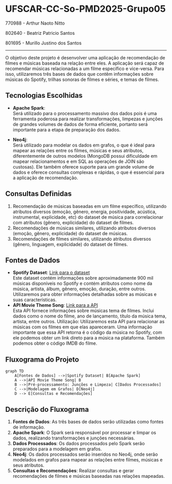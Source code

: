 # UFSCAR-CC-So-PMD2025-Grupo05

770988 - Arthur Naoto Nitto

802640 - Beatriz Patricio Santos

801695 - Murillo Justino dos Santos

---

O objetivo deste projeto é desenvolver uma aplicação de recomendação de filmes e músicas baseada na relação entre eles. A aplicação será capaz de recomendar músicas relacionadas a um filme específico e vice-versa. Para isso, utilizaremos três bases de dados que contêm informações sobre músicas do Spotify, trilhas sonoras de filmes e séries, e temas de filmes.

## Tecnologias Escolhidas

- **Apache Spark**: <br>
Será utilizado para o processamento massivo dos dados pois é uma ferramenta poderosa para realizar transformações, limpezas e junções de grandes volumes de dados de forma eficiente, portanto será importante para a etapa de preparação dos dados.

- **Neo4j**: <br>
Será utilizado para modelar os dados em grafos, o que é ideal para mapear as relações entre os filmes, músicas e seus atributos, diferentemente de outros modelos (MongoDB possui dificuldade em mapear relacionamentos e em SQL as operações de JOIN são custosas). Ele também oferece suporte para um grande volume de dados e oferece consultas complexas e rápidas, o que é essencial para a aplicação de recomendação.

## Consultas Definidas
1. Recomendação de músicas baseadas em um filme específico, utilizando atributos diversos (emoção, gênero, energia, positividade, acústica, instrumental, explicidade, etc) do dataset de música para correlacionar com atributos (gênero, explicidade)  do dataset de filmes.
2. Recomendações de músicas similares, utilizando atributos diversos (emoção, gênero, explicidade) do dataset de músicas.
3. Recomendações de filmes similares, utilizando atributos diversos (gênero, linguagem, explicidade) do dataset de filmes.

## Fontes de Dados
- **Spotify Dataset**: [Link para o dataset](https://www.kaggle.com/datasets/devdope/900k-spotify) <br>
  Este dataset contém informações sobre aproximadamente 900 mil músicas disponíveis no Spotify e contém atributos como nome da música, artista, álbum, gênero, emoção, duração, entre outros. Utilizaremos para obter informações detalhadas sobre as músicas e suas características.
- **API Movie Theme Song**: [Link para a API](https://github.com/atlexis/movieThemeSongDatabase?tab=readme-ov-file) <br>
  Esta API fornece informações sobre músicas tema de filmes. Inclui dados como o nome do filme, ano de lançamento, título da música tema, artista, entre outros.
Utilização: Utilizaremos esta API para relacionar as músicas com os filmes em que elas apareceram. Uma informação importante que essa API retorna é o código da música no Spotify, com ele podemos obter um link direto para a música na plataforma. Também podemos obter o código IMDB do filme.

## Fluxograma do Projeto

```mermaid
graph TD
    A[Fontes de Dados] -->|Spotify Dataset| B[Apache Spark]
    A -->|API Movie Theme Song| B
    B -->|Pré-processamento: Junções e Limpeza| C[Dados Processados]
    C -->|Modelagem em Grafos| D[Neo4j]
    D --> E[Consultas e Recomendações]
```

## Descrição do Fluxograma
1. **Fontes de Dados**: As três bases de dados serão utilizadas como fontes de informação.
2. **Apache Spark**: O Spark será responsável por processar e limpar os dados, realizando transformações e junções necessárias.
3. **Dados Processados**: Os dados processados pelo Spark serão preparados para a modelagem em grafos.
4. **Neo4j**: Os dados processados serão inseridos no Neo4j, onde serão modelados em grafos para mapear as relações entre filmes, músicas e seus atributos.
5. **Consultas e Recomendações**: Realizar consultas e gerar recomendações de filmes e músicas baseadas nas relações mapeadas.


